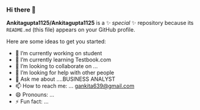 ### Hi there 👋


**Ankitagupta1125/Ankitagupta1125** is a ✨ _special_ ✨ repository because its `README.md` (this file) appears on your GitHub profile.

Here are some ideas to get you started:

- 🔭 I’m currently working on student 
- 🌱 I’m currently learning Testbook.com
- 👯 I’m looking to collaborate on ...
- 🤔 I’m looking for help with other people
- 💬 Ask me about ....BUSINESS ANALYST
- 📫 How to reach me: ... gankita639@gmail.com
- 😄 Pronouns: ...
- ⚡ Fun fact: ...

